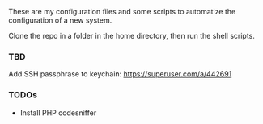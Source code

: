 These are my configuration files and some scripts to automatize the configuration of a new system.

Clone the repo in a folder in the home directory, then run the shell scripts.

### TBD
Add SSH passphrase to keychain: https://superuser.com/a/442691

### TODOs
* Install PHP codesniffer

